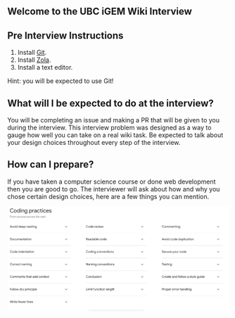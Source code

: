 ## Welcome to the UBC iGEM Wiki Interview

## Pre Interview Instructions
1. Install [Git](https://git-scm.com/).
2. Install [Zola](https://www.getzola.org/documentation/getting-started/installation/).
3. Install a text editor.

Hint: you will be expected to use Git!

## What will I be expected to do at the interview?
You will be completing an issue and making a PR that will be given to you during the interview. This interview problem was designed as a way to gauge how well you can take on a real wiki task. Be expected to talk about your design choices throughout every step of the interview.

## How can I prepare? 
If you have taken a computer science course or done web development then you are good to go. The interviewer will ask about how and why you chose certain design choices, here are a few things you can mention.

![Code Practices from Google Search](code-practices.png)

